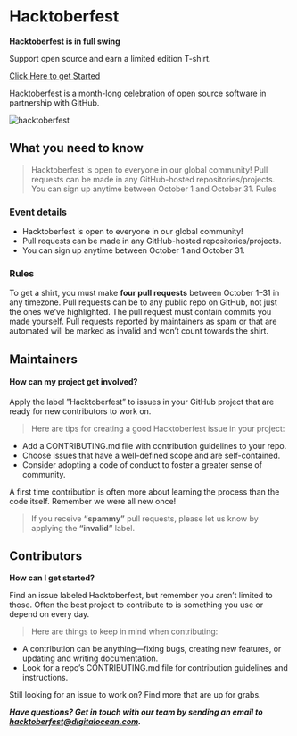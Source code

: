 # Hacktoberfest
**Hacktoberfest is in full swing**

Support open source and earn a limited edition T-shirt.

[Click Here to get Started](https://hacktoberfest.digitalocean.com/)

Hacktoberfest is a month-long celebration of open source software in partnership with GitHub.

![hacktoberfest](https://hacktoberfest.digitalocean.com/assets/hacktoberfest-2017-social-card-894a0558dba205f7142f3130c06823d72427a9d751d0f8c7db8a0079397178aa.jpg)

## What you need to know
> Hacktoberfest is open to everyone in our global community!
Pull requests can be made in any GitHub-hosted repositories/projects.
You can sign up anytime between October 1 and October 31.
Rules

### Event details
* Hacktoberfest is open to everyone in our global community!
* Pull requests can be made in any GitHub-hosted repositories/projects.
* You can sign up anytime between October 1 and October 31.

### Rules
To get a shirt, you must make **four pull requests** between October 1–31 in any timezone. Pull requests can be to any public repo on GitHub, not just the ones we’ve highlighted. The pull request must contain commits you made yourself. Pull requests reported by maintainers as spam or that are automated will be marked as invalid and won’t count towards the shirt.


## Maintainers

#### How can my project get involved?
Apply the label ”Hacktoberfest” to issues in your GitHub project that are ready for new contributors to work on.

> Here are tips for creating a good Hacktoberfest issue in your project:

* Add a CONTRIBUTING.md file with contribution guidelines to your repo.
* Choose issues that have a well-defined scope and are self-contained.
* Consider adopting a code of conduct to foster a greater sense of community.

A first time contribution is often more about learning the process than the code itself. Remember we were all new once!

> If you receive **“spammy”** pull requests, please let us know by applying the **“invalid”** label.


## Contributors
**How can I get started?**

Find an issue labeled Hacktoberfest, but remember you aren’t limited to those. Often the best project to contribute to is something you use or depend on every day.

> Here are things to keep in mind when contributing:

* A contribution can be anything—fixing bugs, creating new features, or updating and writing documentation.
* Look for a repo’s CONTRIBUTING.md file for contribution guidelines and instructions.

Still looking for an issue to work on? Find more that are up for grabs.

***Have questions? Get in touch with our team by sending an email to hacktoberfest@digitalocean.com.***

